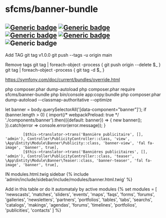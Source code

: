 # sfcms/banner-bundle

[![Generic badge](https://img.shields.io/badge/Version-1-blue.svg)](https://github.com/Sebastien74/SFCMS-6)
[![Generic badge](https://img.shields.io/badge/License-MIT-blue.svg)](https://github.com/Sebastien74/MIT-LICENSE/blob/main/LICENSE.md)
[![Generic badge](https://img.shields.io/badge/Author-Sébastien%20FOURNIER-blue.svg)](https://github.com/Sebastien74)
[![Generic badge](https://img.shields.io/badge/Contributor-1-blue.svg)](https://github.com/Sebastien74)
![Generic badge](https://img.shields.io/badge/PHP-8.2-orange.svg)
---

Add TAG
git tag v1.0.0
git push --tags -u origin main

Remove tags
git tag | foreach-object -process { git push origin --delete $_ }
git tag | foreach-object -process { git tag -d $_ }

https://symfony.com/doc/current/bundles/override.html

php composer.phar dump-autoload
php composer.phar require sfcms/banner-bundle
php bin/console app:copy:bundle
php composer.phar dump-autoload --classmap-authoritative --optimize


let banner = body.querySelectorAll('[data-component="banner"]');
if (banner.length > 0) {
import(/* webpackPreload: true */ './components/banner').then(({default: banner}) => {
new banner();
}).catch(error => console.error(error.message));
}


            [$this->translator->trans('Bannière publicitaire', [], 'admin'), Controller\PublicityController::class, 'view', \App\Entity\Module\Banner\Publicity::class, 'banner-view', 'fal fa-image', 'banner', true],
            [$this->translator->trans('Bannières publicitaires', [], 'admin'), Controller\PublicityController::class, 'teaser', \App\Entity\Module\Banner\Teaser::class, 'banner-teaser', 'fal fa-image', 'banner', true],


IN modules.html.twig sidebar
{% include 'admin/include/sidebar/include/modules/banner.html.twig' %}

Add in this table or do it automataly by active modules
    {% set modules = [
        'newscasts',
        'matches',
        'sliders',
        'events',
        'maps',
        'faqs',
        'forms',
        'forums',
        'galleries',
        'newsletters',
        'partners',
        'portfolios',
        'tables',
        'tabs',
        'searchs',
        'catalogs',
        'makings',
        'agendas',
        'forums',
        'timelines',
        'portfolios',
        'publicities',
        'contacts'
    ] %}